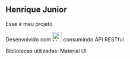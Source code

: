
## Henrique Junior


Esse é meu projeto


Desenvolvido com <img alt="Henrique-React" height="25" width="25" src="https://cdn.jsdelivr.net/gh/devicons/devicon/icons/react/react-original-wordmark.svg" /> consumindo API RESTful


Bibliotecas utilizadas: Material UI 



